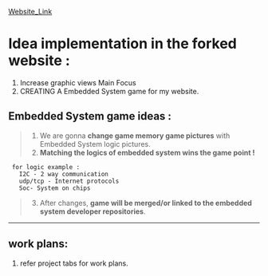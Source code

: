 [Website_Link](https://winnergetsyou.github.io/memory-game_forked/)


# Idea implementation in the forked website :

1. Increase graphic views 
Main Focus 
2. CREATING A Embedded System game for my website. 


## Embedded System game ideas :

> 1. We are gonna **change game memory game pictures** with Embedded System logic pictures. 
> 2. **Matching the logics of embedded system wins the game point !**

     for logic example : 
       I2C - 2 way communication 
       udp/tcp - Internet protocols
       Soc- System on chips
       
> 3. After changes, **game will be merged/or linked to the embedded system developer repositories**.

---------------------------------------------

## work plans: 
 
1. refer project tabs for work plans.




